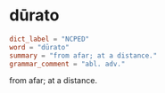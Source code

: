# dūrato

``` toml
dict_label = "NCPED"
word = "dūrato"
summary = "from afar; at a distance."
grammar_comment = "abl. adv."
```

from afar; at a distance.

